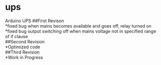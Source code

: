 # ups
Arduino UPS
##First Revison <br />
*fixed bug when mains becomes available and goes off, relay turned on <br />
*fixed bug output switching off when mains voltage not in specified range of if clause<br />
##Second Revision </br>
*Optimized code <br />
##Third Revision <br />
*Work in Progress <br />
